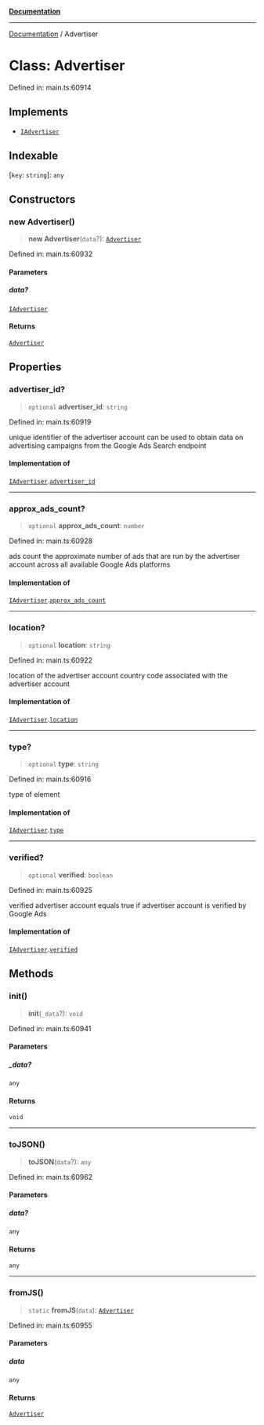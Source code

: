 [**Documentation**](../README.md)

***

[Documentation](../README.md) / Advertiser

# Class: Advertiser

Defined in: main.ts:60914

## Implements

- [`IAdvertiser`](../interfaces/IAdvertiser.md)

## Indexable

\[`key`: `string`\]: `any`

## Constructors

### new Advertiser()

> **new Advertiser**(`data`?): [`Advertiser`](Advertiser.md)

Defined in: main.ts:60932

#### Parameters

##### data?

[`IAdvertiser`](../interfaces/IAdvertiser.md)

#### Returns

[`Advertiser`](Advertiser.md)

## Properties

### advertiser\_id?

> `optional` **advertiser\_id**: `string`

Defined in: main.ts:60919

unique identifier of the advertiser account
can be used to obtain data on advertising campaigns from the Google Ads Search endpoint

#### Implementation of

[`IAdvertiser`](../interfaces/IAdvertiser.md).[`advertiser_id`](../interfaces/IAdvertiser.md#advertiser_id)

***

### approx\_ads\_count?

> `optional` **approx\_ads\_count**: `number`

Defined in: main.ts:60928

ads count
the approximate number of ads that are run by the advertiser account across all available Google Ads platforms

#### Implementation of

[`IAdvertiser`](../interfaces/IAdvertiser.md).[`approx_ads_count`](../interfaces/IAdvertiser.md#approx_ads_count)

***

### location?

> `optional` **location**: `string`

Defined in: main.ts:60922

location of the advertiser account
country code associated with the advertiser account

#### Implementation of

[`IAdvertiser`](../interfaces/IAdvertiser.md).[`location`](../interfaces/IAdvertiser.md#location)

***

### type?

> `optional` **type**: `string`

Defined in: main.ts:60916

type of element

#### Implementation of

[`IAdvertiser`](../interfaces/IAdvertiser.md).[`type`](../interfaces/IAdvertiser.md#type)

***

### verified?

> `optional` **verified**: `boolean`

Defined in: main.ts:60925

verified advertiser account
equals true if advertiser account is verified by Google Ads

#### Implementation of

[`IAdvertiser`](../interfaces/IAdvertiser.md).[`verified`](../interfaces/IAdvertiser.md#verified)

## Methods

### init()

> **init**(`_data`?): `void`

Defined in: main.ts:60941

#### Parameters

##### \_data?

`any`

#### Returns

`void`

***

### toJSON()

> **toJSON**(`data`?): `any`

Defined in: main.ts:60962

#### Parameters

##### data?

`any`

#### Returns

`any`

***

### fromJS()

> `static` **fromJS**(`data`): [`Advertiser`](Advertiser.md)

Defined in: main.ts:60955

#### Parameters

##### data

`any`

#### Returns

[`Advertiser`](Advertiser.md)
